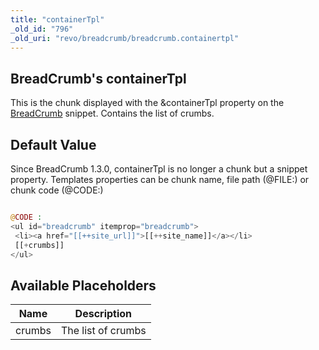 ```yaml
---
title: "containerTpl"
_old_id: "796"
_old_uri: "revo/breadcrumb/breadcrumb.containertpl"
---
```


## BreadCrumb's containerTpl

 This is the chunk displayed with the &containerTpl property on the [BreadCrumb](/extras/revo/breadcrumb "BreadCrumb") snippet. Contains the list of crumbs.

## Default Value

 Since BreadCrumb 1.3.0, containerTpl is no longer a chunk but a snippet property. 
 Templates properties can be chunk name, file path (@FILE:) or chunk code (@CODE:) 

 ``` php 

@CODE : 
<ul id="breadcrumb" itemprop="breadcrumb">
  <li><a href="[[++site_url]]">[[++site_name]]</a></li>
  [[+crumbs]]
</ul>

```

## Available Placeholders

 | Name | Description |
|------|-------------|
| crumbs | The list of crumbs |